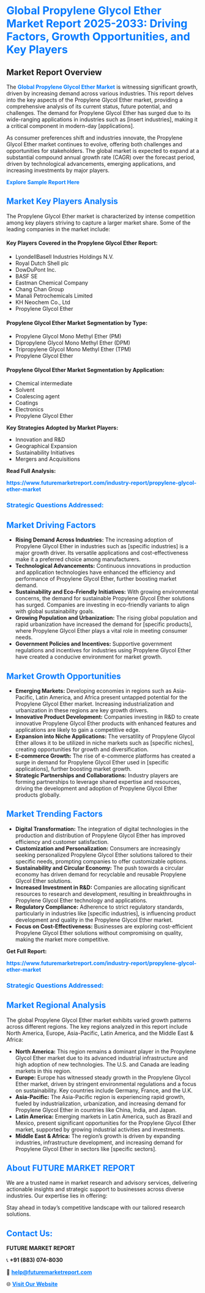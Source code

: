 <h1 style="color: #007BFF;">Global Propylene Glycol Ether Market Report 2025-2033: Driving Factors, Growth Opportunities, and Key Players</h1>

<section id="overview">
<h2>Market Report Overview</h2>
<p>The <a href="https://www.futuremarketreport.com/industry-report/propylene-glycol-ether-market" style="color: #007BFF; text-decoration: none;"><strong>Global Propylene Glycol Ether Market</strong></a> is witnessing significant growth, driven by increasing demand across various industries. This report delves into the key aspects of the Propylene Glycol Ether market, providing a comprehensive analysis of its current status, future potential, and challenges. The demand for Propylene Glycol Ether has surged due to its wide-ranging applications in industries such as [insert industries], making it a critical component in modern-day [applications].</p>
<p>As consumer preferences shift and industries innovate, the Propylene Glycol Ether market continues to evolve, offering both challenges and opportunities for stakeholders. The global market is expected to expand at a substantial compound annual growth rate (CAGR) over the forecast period, driven by technological advancements, emerging applications, and increasing investments by major players.</p>
</section>

<section id="overview">
<p><a href="https://www.futuremarketreport.com/request-sample/reportId=101590" style="color: #007BFF; text-decoration: none;"><strong>Explore Sample Report Here</strong></a></p>
</section>

<section id="key-players">
<h2 style="color: #007BFF;">Market Key Players Analysis</h2>
<p>The Propylene Glycol Ether market is characterized by intense competition among key players striving to capture a larger market share. Some of the leading companies in the market include:</p>
<h4>Key Players Covered in the Propylene Glycol Ether Report:</h4>
<ul><li>LyondellBasell Industries Holdings N.V.</li><li>Royal Dutch Shell plc</li><li>DowDuPont Inc.</li><li>BASF SE</li><li>Eastman Chemical Company</li><li>Chang Chan Group</li><li>Manali Petrochemicals Limited</li><li>KH Neochem Co., Ltd</li><li>Propylene Glycol Ether</li></ul>
<h4>Propylene Glycol Ether Market Segmentation by Type:</h4>
<ul><li>Propylene Glycol Mono Methyl Ether (PM)</li><li>Dipropylene Glycol Mono Methyl Ether (DPM)</li><li>Tripropylene Glycol Mono Methyl Ether (TPM)</li><li>Propylene Glycol Ether</li></ul>

<h4>Propylene Glycol Ether Market Segmentation by Application:</h4>
<ul><li>Chemical intermediate</li><li>Solvent</li><li>Coalescing agent</li><li>Coatings</li><li>Electronics</li><li>Propylene Glycol Ether</li></ul>
<p><strong>Key Strategies Adopted by Market Players:</strong></p>
<ul>
<li>Innovation and R&D</li>
<li>Geographical Expansion</li>
<li>Sustainability Initiatives</li>
<li>Mergers and Acquisitions</li>
</ul>
</section>

<section>
<p><strong>Read Full Analysis: </strong></p><a href="https://www.futuremarketreport.com/industry-report/propylene-glycol-ether-market" style="color: #007BFF; text-decoration: none;"><strong>https://www.futuremarketreport.com/industry-report/propylene-glycol-ether-market</strong></a>
<h3 style="color: #007BFF;">Strategic Questions Addressed:</h3>
</section>

<section id="driving-factors">
<h2 style="color: #007BFF;">Market Driving Factors</h2>
<ul>
<li><strong>Rising Demand Across Industries:</strong> The increasing adoption of Propylene Glycol Ether in industries such as [specific industries] is a major growth driver. Its versatile applications and cost-effectiveness make it a preferred choice among manufacturers.</li>
<li><strong>Technological Advancements:</strong> Continuous innovations in production and application technologies have enhanced the efficiency and performance of Propylene Glycol Ether, further boosting market demand.</li>
<li><strong>Sustainability and Eco-Friendly Initiatives:</strong> With growing environmental concerns, the demand for sustainable Propylene Glycol Ether solutions has surged. Companies are investing in eco-friendly variants to align with global sustainability goals.</li>
<li><strong>Growing Population and Urbanization:</strong> The rising global population and rapid urbanization have increased the demand for [specific products], where Propylene Glycol Ether plays a vital role in meeting consumer needs.</li>
<li><strong>Government Policies and Incentives:</strong> Supportive government regulations and incentives for industries using Propylene Glycol Ether have created a conducive environment for market growth.</li>
</ul>
</section>

<section id="growth-opportunities">
<h2 style="color: #007BFF;">Market Growth Opportunities</h2>
<ul>
<li><strong>Emerging Markets:</strong> Developing economies in regions such as Asia-Pacific, Latin America, and Africa present untapped potential for the Propylene Glycol Ether market. Increasing industrialization and urbanization in these regions are key growth drivers.</li>
<li><strong>Innovative Product Development:</strong> Companies investing in R&D to create innovative Propylene Glycol Ether products with enhanced features and applications are likely to gain a competitive edge.</li>
<li><strong>Expansion into Niche Applications:</strong> The versatility of Propylene Glycol Ether allows it to be utilized in niche markets such as [specific niches], creating opportunities for growth and diversification.</li>
<li><strong>E-commerce Growth:</strong> The rise of e-commerce platforms has created a surge in demand for Propylene Glycol Ether used in [specific applications], further boosting market growth.</li>
<li><strong>Strategic Partnerships and Collaborations:</strong> Industry players are forming partnerships to leverage shared expertise and resources, driving the development and adoption of Propylene Glycol Ether products globally.</li>
</ul>
</section>

<section id="trending-factors">
<h2 style="color: #007BFF;">Market Trending Factors</h2>
<ul>
<li><strong>Digital Transformation:</strong> The integration of digital technologies in the production and distribution of Propylene Glycol Ether has improved efficiency and customer satisfaction.</li>
<li><strong>Customization and Personalization:</strong> Consumers are increasingly seeking personalized Propylene Glycol Ether solutions tailored to their specific needs, prompting companies to offer customizable options.</li>
<li><strong>Sustainability and Circular Economy:</strong> The push towards a circular economy has driven demand for recyclable and reusable Propylene Glycol Ether solutions.</li>
<li><strong>Increased Investment in R&D:</strong> Companies are allocating significant resources to research and development, resulting in breakthroughs in Propylene Glycol Ether technology and applications.</li>
<li><strong>Regulatory Compliance:</strong> Adherence to strict regulatory standards, particularly in industries like [specific industries], is influencing product development and quality in the Propylene Glycol Ether market.</li>
<li><strong>Focus on Cost-Effectiveness:</strong> Businesses are exploring cost-efficient Propylene Glycol Ether solutions without compromising on quality, making the market more competitive.</li>
</ul>
</section>

<section>
<p><strong>Get Full Report: </strong></p><a href="https://www.futuremarketreport.com/industry-report/propylene-glycol-ether-market" style="color: #007BFF; text-decoration: none;"><strong>https://www.futuremarketreport.com/industry-report/propylene-glycol-ether-market</strong></a>
<h3 style="color: #007BFF;">Strategic Questions Addressed:</h3>
</section>


<section id="regional-analysis">
<h2 style="color: #007BFF;">Market Regional Analysis</h2>
<p>The global Propylene Glycol Ether market exhibits varied growth patterns across different regions. The key regions analyzed in this report include North America, Europe, Asia-Pacific, Latin America, and the Middle East & Africa:</p>
<ul>
<li><strong>North America:</strong> This region remains a dominant player in the Propylene Glycol Ether market due to its advanced industrial infrastructure and high adoption of new technologies. The U.S. and Canada are leading markets in this region.</li>
<li><strong>Europe:</strong> Europe has witnessed steady growth in the Propylene Glycol Ether market, driven by stringent environmental regulations and a focus on sustainability. Key countries include Germany, France, and the U.K.</li>
<li><strong>Asia-Pacific:</strong> The Asia-Pacific region is experiencing rapid growth, fueled by industrialization, urbanization, and increasing demand for Propylene Glycol Ether in countries like China, India, and Japan.</li>
<li><strong>Latin America:</strong> Emerging markets in Latin America, such as Brazil and Mexico, present significant opportunities for the Propylene Glycol Ether market, supported by growing industrial activities and investments.</li>
<li><strong>Middle East & Africa:</strong> The region’s growth is driven by expanding industries, infrastructure development, and increasing demand for Propylene Glycol Ether in sectors like [specific sectors].</li>
</ul>
</section>

<footer>
<h2 style="color: #007BFF;">About FUTURE MARKET REPORT</h2>
<p>We are a trusted name in market research and advisory services, delivering actionable insights and strategic support to businesses across diverse industries. Our expertise lies in offering:</p>

<p>Stay ahead in today’s competitive landscape with our tailored research solutions.</p>

<h2 style="color: #007BFF;">Contact Us:</h2>
<p><strong>FUTURE MARKET REPORT</strong></p>
<p>📞 <strong>+91 (883) 074-8030</strong></p>
<p>📧 <strong><a href="mailto:help@futuremarketreport.com" style="color: #007BFF;">help@futuremarketreport.com</a></strong></p>
<p>🌐 <strong><a href="https://www.futuremarketreport.com/" style="color: #007BFF;">Visit Our Website</a></strong></p>
</footer>